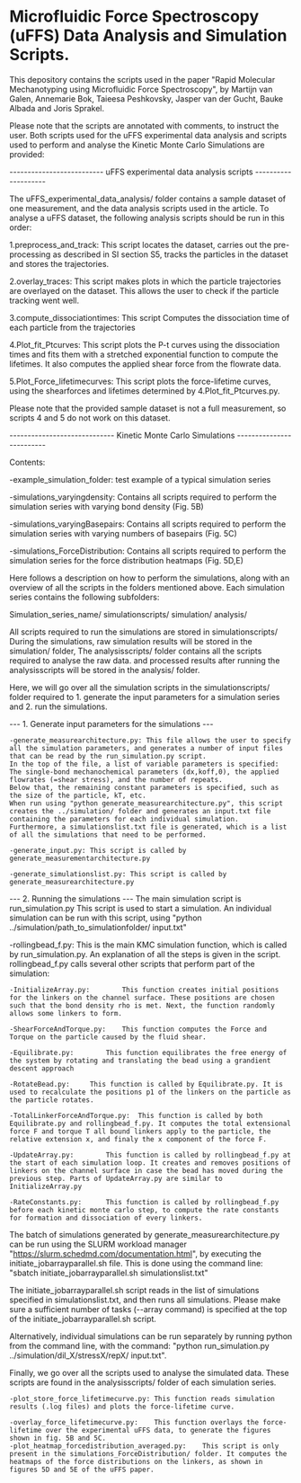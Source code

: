 # Microfluidic Force Spectroscopy (uFFS) Data Analysis and Simulation Scripts.

This depository contains the scripts used in the paper "Rapid Molecular Mechanotyping using Microfluidic Force Spectroscopy", 
by Martijn van Galen, Annemarie Bok, Taieesa Peshkovsky, Jasper van der Gucht, Bauke Albada and Joris Sprakel.

Please note that the scripts are annotated with comments, to instruct the user.
Both scripts used for the uFFS experimental data analysis and scripts used to perform and analyse the Kinetic Monte Carlo Simulations are provided:

-------------------------- uFFS experimental data analysis scripts --------------------

The uFFS_experimental_data_analysis/ folder contains a sample dataset of one measurement, and the data analysis scripts used in the article.
To analyse a uFFS dataset, the following analysis scripts should be run in this order:

1.preprocess_and_track: 	This script locates the dataset, carries out the pre-processing as described in SI section S5, tracks the particles in the dataset and stores the trajectories.

2.overlay_traces:		This script makes plots in which the particle trajectories are overlayed on the dataset. This allows the user to check if the particle tracking went well.

3.compute_dissociationtimes:	This script Computes the dissociation time of each particle from the trajectories

4.Plot_fit_Ptcurves:		This script plots the P-t curves using the dissociation times and fits them with a stretched exponential function to compute the lifetimes. It also computes the applied shear force from the flowrate data.

5.Plot_Force_lifetimecurves:	This script plots the force-lifetime curves, using the shearforces and lifetimes determined by 4.Plot_fit_Ptcurves.py.

Please note that the provided sample dataset is not a full measurement, so scripts 4 and 5 do not work on this dataset.


----------------------------- Kinetic Monte Carlo Simulations -------------------------

Contents:

-example_simulation_folder: test example of a typical simulation series

-simulations_varyingdensity: Contains all scripts required to perform the simulation series with varying bond density (Fig. 5B)

-simulations_varyingBasepairs: Contains all scripts required to perform the simulation series with varying numbers of basepairs (Fig. 5C)

-simulations_ForceDistribution: Contains all scripts required to perform the simulation series for the force distribution heatmaps (Fig. 5D,E)

Here follows a description on how to perform the simulations, along with an overview of all the scripts in the folders mentioned above.
Each simulation series contains the following subfolders:


Simulation_series_name/
	simulationscripts/
	simulation/
	analysis/

All scripts required to run the simulations are stored in simulationscripts/
During the simulations, raw simulation results will be stored in the simulation/ folder,
The analysisscripts/ folder contains all the scripts required to analyse the raw data.
and processed results after running the analysisscripts will be stored in the analysis/ folder.

Here, we will go over all the simulation scripts in the simulationscripts/ folder required to 1. generate the input parameters for a simulation series and 2. run the simulations. 

--- 1. Generate input parameters for the simulations ---

	-generate_measurearchitecture.py: This file allows the user to specify all the simulation parameters, and generates a number of input files that can be read by the run_simulation.py script. 
	In the top of the file, a list of variable parameters is specified: The single-bond mechanochemical parameters (dx,koff,0), the applied flowrates (=shear stress), and the number of repeats. 
	Below that, the remaining constant parameters is specified, such as the size of the particle, kT, etc. 
	When run using "python generate_measurearchitecture.py", this script creates the ../simulation/ folder and generates an input.txt file containing the parameters for each individual simulation. 
	Furthermore, a simulationslist.txt file is generated, which is a list of all the simulations that need to be performed.

	-generate_input.py: This script is called by generate_measurementarchitecture.py

	-generate_simulationslist.py: This script is called by generate_measurearchitecture.py

--- 2. Running the simulations ---
The main simulation script is run_simulation.py
This script is used to start a simulation. An individual simulation can be run with this script, using "python ../simulation/path_to_simulationfolder/ input.txt"

-rollingbead_f.py:
This is the main KMC simulation function, which is called by run_simulation.py. An explanation of all the steps is given in the script. rollingbead_f.py calls several other scripts that perform part of the simulation:

	-InitializeArray.py: 		This function creates initial positions for the linkers on the channel surface. These positions are chosen such that the bond density rho is met. Next, the function randomly allows some linkers to form.
	
	-ShearForceAndTorque.py: 	This function computes the Force and Torque on the particle caused by the fluid shear.
	
	-Equilibrate.py:		This function equilibrates the free energy of the system by rotating and translating the bead using a grandient descent approach
	
	-RotateBead.py: 	This function is called by Equilibrate.py. It is used to recalculate the positions p1 of the linkers on the particle as the particle rotates.
	
	-TotalLinkerForceAndTorque.py:	This function is called by both Equilibrate.py and rollingbead_f.py. It computes the total extensional force F and torque T all bound linkers apply to the particle, the relative extension x, and finaly the x component of the force F. 
	
	-UpdateArray.py:		This function is called by rollingbead_f.py at the start of each simulation loop. It creates and removes positions of linkers on the channel surface in case the bead has moved during the previous step. Parts of UpdateArray.py are similar to InitializeArray.py
	
	-RateConstants.py:		This function is called by rollingbead_f.py before each kinetic monte carlo step, to compute the rate constants for formation and dissociation of every linkers.

The batch of simulations generated by generate_measurearchitecture.py can be run using the SLURM workload manager "https://slurm.schedmd.com/documentation.html", by executing the initiate_jobarrayparallel.sh file.
This is done using the command line: "sbatch initiate_jobarrayparallel.sh simulationslist.txt"

The initiate_jobarrayparallel.sh script reads in the list of simulations specified in simulationslist.txt, and then runs all simulations. Please make sure a sufficient number of tasks (--array command) is specified at the top of the initiate_jobarrayparallel.sh script.

Alternatively, individual simulations can be run separately by running python from the command line, with the command: "python run_simulation.py ../simulation/dil_X/stressX/repX/ input.txt".

Finally, we go over all the scripts used to analyse the simulated data. These scripts are found in the analysisscripts/ folder of each simulation series.

	-plot_store_force_lifetimecurve.py:	This function reads simulation results (.log files) and plots the force-lifetime curve.
	
	-overlay_force_lifetimecurve.py:	This function overlays the force-lifetime over the experimental uFFS data, to generate the figures shown in fig. 5B and 5C.
	-plot_heatmap_forcedistribution_averaged.py:	This script is only present in the simulations_ForceDistribution/ folder. It computes the heatmaps of the force distributions on the linkers, as shown in figures 5D and 5E of the uFFS paper.
	
